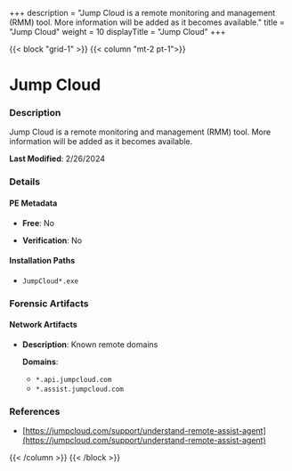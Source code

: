 +++
description = "Jump Cloud is a remote monitoring and management (RMM) tool. More information will be added as it becomes available."
title = "Jump Cloud"
weight = 10
displayTitle = "Jump Cloud"
+++


{{< block "grid-1" >}}
{{< column "mt-2 pt-1">}}

# Jump Cloud


### Description

Jump Cloud is a remote monitoring and management (RMM) tool. More information will be added as it becomes available.



**Last Modified**: 2/26/2024

### Details


#### PE Metadata


- **Free**: No

- **Verification**: No




#### Installation Paths
- `JumpCloud*.exe `

### Forensic Artifacts




#### Network Artifacts

- **Description**: Known remote domains

  **Domains**:
    - `*.api.jumpcloud.com`
    - `*.assist.jumpcloud.com`





### References
- [https://jumpcloud.com/support/understand-remote-assist-agent](https://jumpcloud.com/support/understand-remote-assist-agent)



{{< /column >}}
{{< /block >}}
